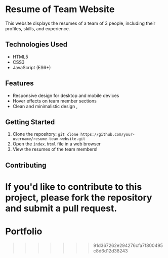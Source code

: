 # Resume of Team Website

This website displays the resumes of a team of 3 people, including their profiles, skills, and experience.

## Technologies Used

* HTML5
* CSS3
* JavaScript (ES6+)

## Features

* Responsive design for desktop and mobile devices
* Hover effects on team member sections
* Clean and minimalistic design ,

## Getting Started

1. Clone the repository: `git clone https://github.com/your-username/resume-team-website.git`
2. Open the `index.html` file in a web browser
3. View the resumes of the team members!

## Contributing

If you'd like to contribute to this project, please fork the repository and submit a pull request.
=======
# Portfolio
>>>>>>> 91d367262e294276cfa7f800495c8d6d12d38243
